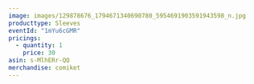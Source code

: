 ```yaml
---
image: images/129878676_1794671340690780_5954691903591943598_n.jpg
producttype: Sleeves
eventId: "1mYu6cGMR"
pricings:
  - quantity: 1
    price: 30
asin: s-MlhERr-QQ
merchandise: comiket
---
```

